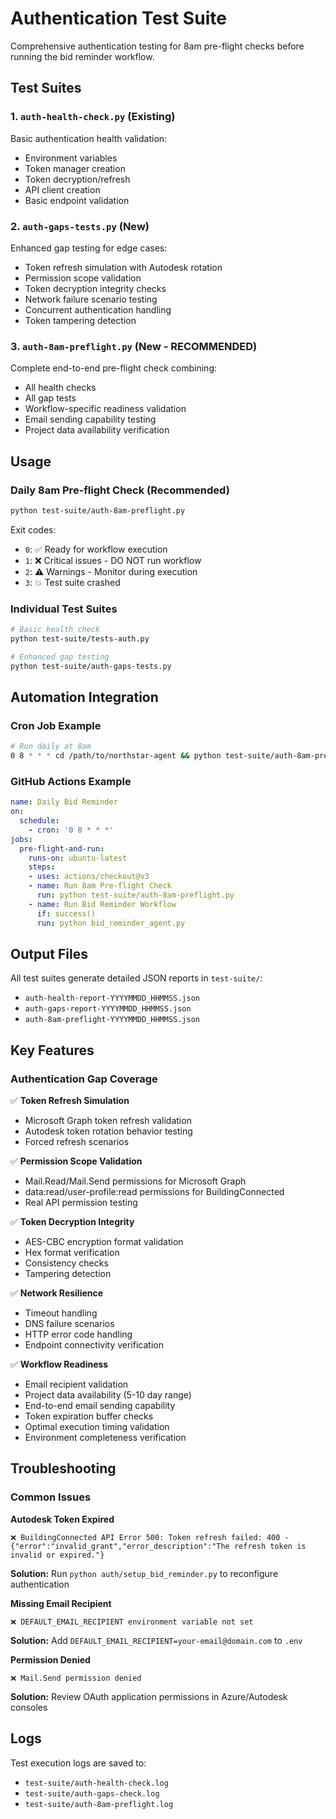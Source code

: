 # Authentication Test Suite

Comprehensive authentication testing for 8am pre-flight checks before running the bid reminder workflow.

## Test Suites

### 1. `auth-health-check.py` (Existing)
Basic authentication health validation:
- Environment variables
- Token manager creation
- Token decryption/refresh
- API client creation
- Basic endpoint validation

### 2. `auth-gaps-tests.py` (New)
Enhanced gap testing for edge cases:
- Token refresh simulation with Autodesk rotation
- Permission scope validation
- Token decryption integrity checks
- Network failure scenario testing
- Concurrent authentication handling
- Token tampering detection

### 3. `auth-8am-preflight.py` (New - RECOMMENDED)
Complete end-to-end pre-flight check combining:
- All health checks
- All gap tests  
- Workflow-specific readiness validation
- Email sending capability testing
- Project data availability verification

## Usage

### Daily 8am Pre-flight Check (Recommended)
```bash
python test-suite/auth-8am-preflight.py
```

Exit codes:
- `0`: ✅ Ready for workflow execution
- `1`: ❌ Critical issues - DO NOT run workflow  
- `2`: ⚠️  Warnings - Monitor during execution
- `3`: 💥 Test suite crashed

### Individual Test Suites
```bash
# Basic health check
python test-suite/tests-auth.py

# Enhanced gap testing
python test-suite/auth-gaps-tests.py
```

## Automation Integration

### Cron Job Example
```bash
# Run daily at 8am
0 8 * * * cd /path/to/northstar-agent && python test-suite/auth-8am-preflight.py && python bid_reminder_agent.py
```

### GitHub Actions Example
```yaml
name: Daily Bid Reminder
on:
  schedule:
    - cron: '0 8 * * *'
jobs:
  pre-flight-and-run:
    runs-on: ubuntu-latest
    steps:
    - uses: actions/checkout@v3
    - name: Run 8am Pre-flight Check
      run: python test-suite/auth-8am-preflight.py
    - name: Run Bid Reminder Workflow
      if: success()
      run: python bid_reminder_agent.py
```

## Output Files

All test suites generate detailed JSON reports in `test-suite/`:
- `auth-health-report-YYYYMMDD_HHMMSS.json`
- `auth-gaps-report-YYYYMMDD_HHMMSS.json`  
- `auth-8am-preflight-YYYYMMDD_HHMMSS.json`

## Key Features

### Authentication Gap Coverage
✅ **Token Refresh Simulation**
- Microsoft Graph token refresh validation
- Autodesk token rotation behavior testing
- Forced refresh scenarios

✅ **Permission Scope Validation** 
- Mail.Read/Mail.Send permissions for Microsoft Graph
- data:read/user-profile:read permissions for BuildingConnected
- Real API permission testing

✅ **Token Decryption Integrity**
- AES-CBC encryption format validation
- Hex format verification
- Consistency checks
- Tampering detection

✅ **Network Resilience**
- Timeout handling
- DNS failure scenarios
- HTTP error code handling
- Endpoint connectivity verification

✅ **Workflow Readiness**
- Email recipient validation
- Project data availability (5-10 day range)
- End-to-end email sending capability
- Token expiration buffer checks
- Optimal execution timing validation
- Environment completeness verification

## Troubleshooting

### Common Issues

**Autodesk Token Expired**
```
❌ BuildingConnected API Error 500: Token refresh failed: 400 - 
{"error":"invalid_grant","error_description":"The refresh token is invalid or expired."}
```
**Solution:** Run `python auth/setup_bid_reminder.py` to reconfigure authentication

**Missing Email Recipient**
```
❌ DEFAULT_EMAIL_RECIPIENT environment variable not set
```
**Solution:** Add `DEFAULT_EMAIL_RECIPIENT=your-email@domain.com` to `.env`

**Permission Denied**
```
❌ Mail.Send permission denied
```
**Solution:** Review OAuth application permissions in Azure/Autodesk consoles

## Logs

Test execution logs are saved to:
- `test-suite/auth-health-check.log`
- `test-suite/auth-gaps-check.log`
- `test-suite/auth-8am-preflight.log`
